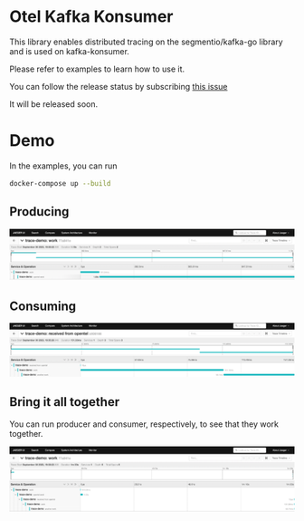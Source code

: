 # Otel Kafka Konsumer

This library enables distributed tracing on the segmentio/kafka-go library and is used on kafka-konsumer.

Please refer to examples to learn how to use it.

You can follow the release status by subscribing [this issue](https://github.com/Trendyol/kafka-konsumer/issues/18)

It will be released soon.

# Demo

In the examples, you can run 
```sh
docker-compose up --build
```

## Producing

![Producing Example](.github/images/producer-example.png)

## Consuming

![Consuming Example](.github/images/consumer-example.png)

## Bring it all together

You can run producer and consumer, respectively, to see that they work together.

![Producing - Consuming Together](.github/images/consumer-producer-together.png)